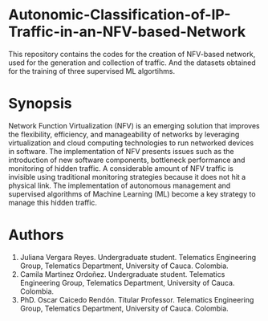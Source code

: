 # Autonomic-Classification-of-IP-Traffic-in-an-NFV-based-Network
This repository contains the codes for the creation of NFV-based network, used for the generation and collection of traffic. And the datasets obtained for the training of three supervised ML algortihms.

# Synopsis 
Network Function Virtualization (NFV) is an emerging solution that improves the flexibility, efficiency, and manageability of networks by leveraging virtualization and cloud computing technologies to run networked devices in software. The implementation of NFV presents issues such as the introduction of new software components, bottleneck performance and monitoring of hidden traffic. A considerable amount of NFV traffic is invisible using traditional monitoring strategies because it does not hit a physical link. The implementation of autonomous management and supervised algorithms of Machine Learning (ML) become a key strategy to manage this hidden traffic.

# Authors
1. Juliana Vergara Reyes. Undergraduate student. Telematics Engineering Group, Telematics Department, University of Cauca. Colombia.
2. Camila Martinez Ordoñez. Undergraduate student. Telematics Engineering Group, Telematics Department, University of Cauca. Colombia.
3. PhD. Oscar Caicedo Rendón. Titular Professor. Telematics Engineering Group, Telematics Department, University of Cauca. Colombia.
